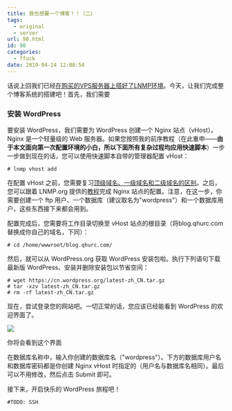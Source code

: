 ```yaml
---
title: 我也想要一个博客！！（二）
tags:
  - original
  - server
url: 98.html
id: 98
categories:
  - ffuck
date: 2019-04-24 12:00:54
---
```


话说上回我们已经[在购买的VPS服务器上搭好了LNMP环境](https://blog.qhurc.com/i-want-a-fucking-blog-part-1/)。今天，让我们完成整个博客系统的搭建吧！首先，我们需要

### 安装 WordPress

要安装 WordPress，我们需要为 WordPress 创建一个 Nginx 站点（vHost）。Nginx 是一个轻量级的 Web 服务器。如果您按照我的前序教程（在此重申——**由于本文面向第一次配置环境的小白，所以下面所有复杂过程均应用快速脚本**）一步一步做到现在的话，您可以使用快速脚本自带的管理器配置 vHost：

    # lnmp vhost add

在配置 vHost 之前，您需要复习[顶级域名、一级域名和二级域名的区别](https://zh.wikipedia.org/wiki/%E5%9F%9F%E5%90%8D#%E5%9F%9F%E5%90%8D%E5%B1%82%E6%AC%A1)。之后，您可以跟着 LNMP.org 提供的[教程](https://lnmp.org/faq/lnmp-vhost-add-howto.html)完成 Nginx 站点的配置。注意，在这一步，你需要创建一个 ftp 用户、一个数据库（建议取名为"wordpress"）和一个数据库用户，这些东西接下来都会用到。

配置完成后，您需要将工作目录切换至 vHost 站点的根目录（将blog.qhurc.com替换成你自己的域名，下同）：

    # cd /home/wwwroot/blog.qhurc.com/

然后，就可以从 WordPress.org 获取 WordPress 安装包啦。执行下列语句下载最新版 WordPress、安装并删除安装包以节省空间：

    # wget https://cn.wordpress.org/latest-zh_CN.tar.gz
    # tar -xzv latest-zh_CN.tar.gz
    # rm -rf latest-zh_CN.tar.gz

现在，尝试登录您的网站吧。一切正常的话，您应该已经能看到 WordPress 的欢迎界面了。

![](/images/wp-install-step.png)

你将会看到这个界面

在数据库名称中，输入你创建的数据库名（"wordpress"）。下方的数据库用户名和数据库密码都是你创建 Nginx vHost 时指定的（用户名与数据库名相同）。最后可以不用修改，然后点击 Submit 即可。

接下来，开启快乐的 WordPress 旅程吧！

    #TODO: SSH